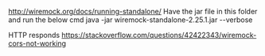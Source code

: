 http://wiremock.org/docs/running-standalone/
Have the jar file in this folder and run the below cmd
java -jar wiremock-standalone-2.25.1.jar --verbose

HTTP responds
https://stackoverflow.com/questions/42422343/wiremock-cors-not-working